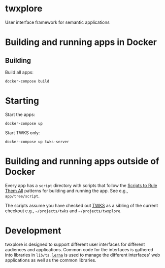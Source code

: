 # twxplore

User interface framework for semantic applications

# Building and running apps in Docker

## Building

Build all apps:

    docker-compose build

# Starting

Start the apps:

    docker-compose up

Start TWKS only:
    
    docker-compose up twks-server

# Building and running apps outside of Docker

Every app has a `script` directory with scripts that follow the [Scripts to Rule Them All](https://github.com/github/scripts-to-rule-them-all) patterns for building and running the app. See e.g., `app/tree/script`.

The scripts assume you have checked out [TWKS](https://github.com/tetherless-world/twks) as a sibling of the current checkout e.g., `~/projects/twks` and `~/projects/twxplore`.

# Development

twxplore is designed to support different user interfaces for different audiences and applications. Common code for the interfaces is gathered into libraries in `lib/ts`. [`lerna`](https://github.com/lerna/lerna) is used to manage the different interfaces' web applications as well as the common libraries.
